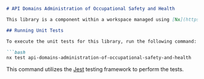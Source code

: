 ```markdown
# API Domains Administration of Occupational Safety and Health

This library is a component within a workspace managed using [Nx](https://nx.dev).

## Running Unit Tests

To execute the unit tests for this library, run the following command:

```bash
nx test api-domains-administration-of-occupational-safety-and-health
```

This command utilizes the [Jest](https://jestjs.io) testing framework to perform the tests.
```